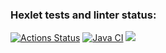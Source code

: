 ### Hexlet tests and linter status:
[![Actions Status](https://github.com/adm1341/java-project-lvl2/workflows/hexlet-check/badge.svg)](https://github.com/adm1341/java-project-lvl2/actions)
[![Java CI](https://github.com/adm1341/java-project-lvl2/actions/workflows/main.yml/badge.svg)](https://github.com/adm1341/java-project-lvl2/actions/workflows/main.yml)
<a href="https://codeclimate.com/github/adm1341/java-project-lvl2/maintainability"><img src="https://api.codeclimate.com/v1/badges/0f0296dae92ce44dc15d/maintainability" /></a>